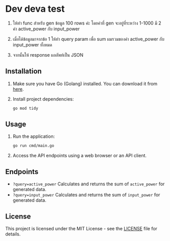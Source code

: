 # Dev deva test

1. ให้ทำ func สำหรับ gen ข้อมูล 100 rows ค่ะ โดยค่าที่ gen จะอยู่ที่ระหว่าง 1-1000 มี 2 ค่า active_power กับ input_power

2. เมื่อได้ข้อมูลมาจากข้อ 1 ให้ทำ query param เพื่อ sum ผมรวมของค่า active_power กับ input_power ทั้งหมด

3. จากนั้นให้ response ผลลัพท์เป็น JSON

## Installation

1. Make sure you have Go (Golang) installed. You can download it from [here](https://golang.org/dl/).

2. Install project dependencies:

   ```sh
   go mod tidy
   ```

## Usage

1. Run the application:

   ```sh
   go run cmd/main.go
   ```

2. Access the API endpoints using a web browser or an API client.

## Endpoints

- `?query=active_power` Calculates and returns the sum of `active_power` for generated data.
- `?query=input_power` Calculates and returns the sum of `input_power` for generated data.


## License

This project is licensed under the MIT License - see the [LICENSE](LICENSE) file for details.
